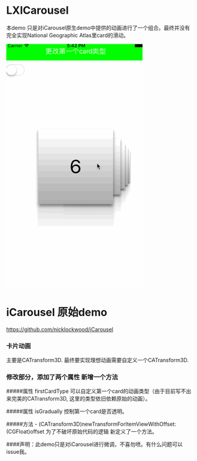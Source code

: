 # LXICarousel
本demo 只是对iCarousel原生demo中提供的动画进行了一个组合。最终并没有完全实现National Geographic Atlas里card的滑动。

![image](https://github.com/liuxu0718/LXICarousel/blob/master/LXICarousel.gif)


# iCarousel 原始demo 

https://github.com/nicklockwood/iCarousel



### 卡片动画
主要是CATransform3D. 最终要实现理想动画需要自定义一个CATransform3D.


### 修改部分，添加了两个属性 新增一个方法

#####属性 firstCardType
可以自定义第一个card的动画类型（由于目前写不出来完美的CATransform3D, 这里的类型依旧依赖原始的动画）。

#####属性 isGradually 
控制第一个card是否透明。

#####方法 - (CATransform3D)newTransformForItemViewWithOffset:(CGFloat)offset 
为了不破坏原始代码的逻辑 新定义了一个方法。



####声明：此demo只是对iCarousel进行微调，不喜勿喷。有什么问题可以issue我。





